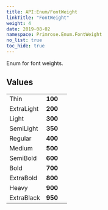 ```yaml
---
title: API:Enum/FontWeight
linkTitle: "FontWeight"
weight: 4
date: 2019-08-02
namespace: Primrose.Enum.FontWeight
no_list: true
toc_hide: true
---
```

<p class="summary">

Enum for font weights.

</p>
 
## Values
 
<table class="studiohide">
<tbody>
<tr class="enum-row">
<td style="vertical-align:top;white-space:normal;">
<span class="name"">Thin</span></td>
<td style="vertical-align:top;white-space:normal;">
<b class="value"">100</b></td>
<td style="vertical-align:top;white-space:normal;">
</td>
</tr>
<tr class="enum-row">
<td style="vertical-align:top;white-space:normal;">
<span class="name"">ExtraLight</span></td>
<td style="vertical-align:top;white-space:normal;">
<b class="value"">200</b></td>
<td style="vertical-align:top;white-space:normal;">
</td>
</tr>
<tr class="enum-row">
<td style="vertical-align:top;white-space:normal;">
<span class="name"">Light</span></td>
<td style="vertical-align:top;white-space:normal;">
<b class="value"">300</b></td>
<td style="vertical-align:top;white-space:normal;">
</td>
</tr>
<tr class="enum-row">
<td style="vertical-align:top;white-space:normal;">
<span class="name"">SemiLight</span></td>
<td style="vertical-align:top;white-space:normal;">
<b class="value"">350</b></td>
<td style="vertical-align:top;white-space:normal;">
</td>
</tr>
<tr class="enum-row">
<td style="vertical-align:top;white-space:normal;">
<span class="name"">Regular</span></td>
<td style="vertical-align:top;white-space:normal;">
<b class="value"">400</b></td>
<td style="vertical-align:top;white-space:normal;">
</td>
</tr>
<tr class="enum-row">
<td style="vertical-align:top;white-space:normal;">
<span class="name"">Medium</span></td>
<td style="vertical-align:top;white-space:normal;">
<b class="value"">500</b></td>
<td style="vertical-align:top;white-space:normal;">
</td>
</tr>
<tr class="enum-row">
<td style="vertical-align:top;white-space:normal;">
<span class="name"">SemiBold</span></td>
<td style="vertical-align:top;white-space:normal;">
<b class="value"">600</b></td>
<td style="vertical-align:top;white-space:normal;">
</td>
</tr>
<tr class="enum-row">
<td style="vertical-align:top;white-space:normal;">
<span class="name"">Bold</span></td>
<td style="vertical-align:top;white-space:normal;">
<b class="value"">700</b></td>
<td style="vertical-align:top;white-space:normal;">
</td>
</tr>
<tr class="enum-row">
<td style="vertical-align:top;white-space:normal;">
<span class="name"">ExtraBold</span></td>
<td style="vertical-align:top;white-space:normal;">
<b class="value"">800</b></td>
<td style="vertical-align:top;white-space:normal;">
</td>
</tr>
<tr class="enum-row">
<td style="vertical-align:top;white-space:normal;">
<span class="name"">Heavy</span></td>
<td style="vertical-align:top;white-space:normal;">
<b class="value"">900</b></td>
<td style="vertical-align:top;white-space:normal;">
</td>
</tr>
<tr class="enum-row">
<td style="vertical-align:top;white-space:normal;">
<span class="name"">ExtraBlack</span></td>
<td style="vertical-align:top;white-space:normal;">
<b class="value"">950</b></td>
<td style="vertical-align:top;white-space:normal;">
</td>
</tr>
</tbody>
</table>
